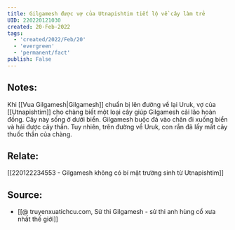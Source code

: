 ```yaml
---
title: Gilgamesh được vợ của Utnapishtim tiết lộ về cây làm trẻ
UID: 220220121030
created: 20-Feb-2022
tags:
  - 'created/2022/Feb/20'
  - 'evergreen'
  - 'permanent/fact'
publish: False
---
```

## Notes:
Khi [[Vua Gilgamesh|Gilgamesh]] chuẩn bị lên đường về lại Uruk, vợ của [[Utnapishtim]] cho chàng biết một loại cây giúp Gilgamesh cải lão hoàn đồng. Cây này sống ở dưới biển. Gilgamesh buộc đá vào chân đi xuống biển và hái được cây thần. Tuy nhiên, trên đường về Uruk, con rắn đã lấy mất cây thuốc thần của chàng.

## Relate:
[[220122234553 - Gilgamesh không có bí mật trường sinh từ Utnapishtim]]

## Source:
- [[@ truyenxuatichcu.com, Sử thi Gilgamesh - sử thi anh hùng cổ xưa nhất thế giới]]


